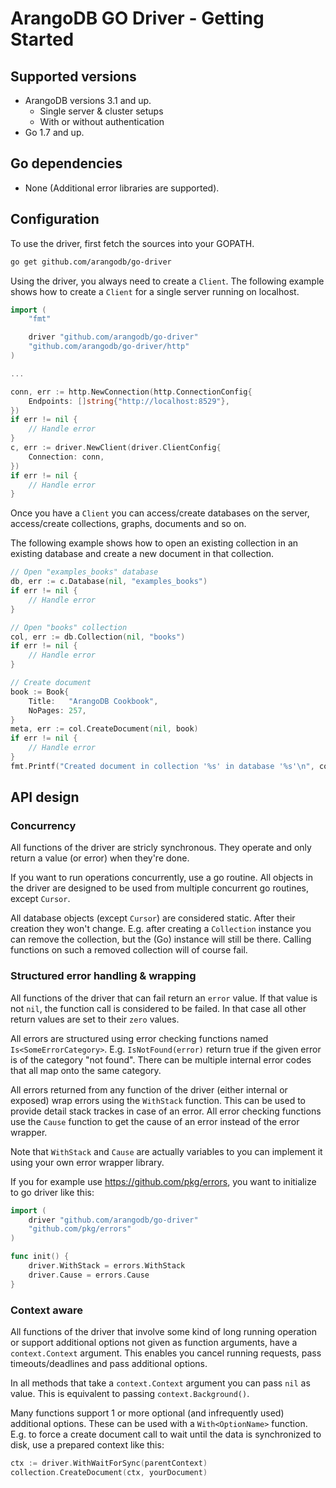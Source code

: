 <!-- don't edit here, its from https://@github.com/arangodb/go-driver.git / docs/Drivers/ -->
# ArangoDB GO Driver - Getting Started

## Supported versions

- ArangoDB versions 3.1 and up.
    - Single server & cluster setups
    - With or without authentication
- Go 1.7 and up.

## Go dependencies 

- None (Additional error libraries are supported).

## Configuration

To use the driver, first fetch the sources into your GOPATH.

```sh
go get github.com/arangodb/go-driver
```

Using the driver, you always need to create a `Client`.
The following example shows how to create a `Client` for a single server 
running on localhost.

```go
import (
	"fmt"

	driver "github.com/arangodb/go-driver"
	"github.com/arangodb/go-driver/http"
)

...

conn, err := http.NewConnection(http.ConnectionConfig{
    Endpoints: []string{"http://localhost:8529"},
})
if err != nil {
    // Handle error
}
c, err := driver.NewClient(driver.ClientConfig{
    Connection: conn,
})
if err != nil {
    // Handle error
}
```

Once you have a `Client` you can access/create databases on the server, 
access/create collections, graphs, documents and so on.

The following example shows how to open an existing collection in an existing database 
and create a new document in that collection.

```go
// Open "examples_books" database
db, err := c.Database(nil, "examples_books")
if err != nil {
    // Handle error
}

// Open "books" collection
col, err := db.Collection(nil, "books")
if err != nil {
    // Handle error
}

// Create document
book := Book{
    Title:   "ArangoDB Cookbook",
    NoPages: 257,
}
meta, err := col.CreateDocument(nil, book)
if err != nil {
    // Handle error
}
fmt.Printf("Created document in collection '%s' in database '%s'\n", col.Name(), db.Name())
```

## API design 

### Concurrency

All functions of the driver are stricly synchronous. They operate and only return a value (or error)
when they're done. 

If you want to run operations concurrently, use a go routine. All objects in the driver are designed 
to be used from multiple concurrent go routines, except `Cursor`.

All database objects (except `Cursor`) are considered static. After their creation they won't change.
E.g. after creating a `Collection` instance you can remove the collection, but the (Go) instance 
will still be there. Calling functions on such a removed collection will of course fail.

### Structured error handling & wrapping

All functions of the driver that can fail return an `error` value. If that value is not `nil`, the 
function call is considered to be failed. In that case all other return values are set to their `zero` 
values.

All errors are structured using error checking functions named `Is<SomeErrorCategory>`.
E.g. `IsNotFound(error)` return true if the given error is of the category "not found". 
There can be multiple internal error codes that all map onto the same category.

All errors returned from any function of the driver (either internal or exposed) wrap errors 
using the `WithStack` function. This can be used to provide detail stack trackes in case of an error.
All error checking functions use the `Cause` function to get the cause of an error instead of the error wrapper.

Note that `WithStack` and `Cause` are actually variables to you can implement it using your own error 
wrapper library. 

If you for example use https://github.com/pkg/errors, you want to initialize to go driver like this:
```go
import (
    driver "github.com/arangodb/go-driver"
    "github.com/pkg/errors"
)

func init() {
    driver.WithStack = errors.WithStack 
    driver.Cause = errors.Cause
}
```

### Context aware 

All functions of the driver that involve some kind of long running operation or 
support additional options not given as function arguments, have a `context.Context` argument. 
This enables you cancel running requests, pass timeouts/deadlines and pass additional options.

In all methods that take a `context.Context` argument you can pass `nil` as value. 
This is equivalent to passing `context.Background()`.

Many functions support 1 or more optional (and infrequently used) additional options.
These can be used with a `With<OptionName>` function.
E.g. to force a create document call to wait until the data is synchronized to disk, 
use a prepared context like this:
```go
ctx := driver.WithWaitForSync(parentContext)
collection.CreateDocument(ctx, yourDocument)
```
